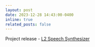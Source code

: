 ```yaml
---
layout: post
date: 2023-12-28 14:43:00-0400
inline: true
related_posts: false
---
```


Project release - <a href="https://fuann.github.io/projects/L2SS">L2 Speech Synthesizer</a>